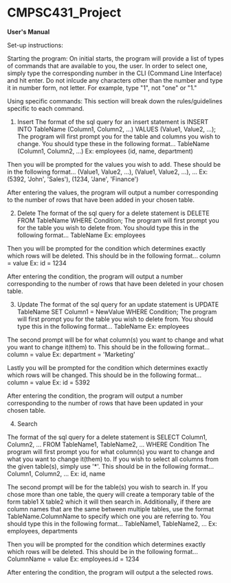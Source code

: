 # CMPSC431_Project

**User's Manual**

Set-up instructions:

Starting the program:
On initial starts, the program will provide a list of types of commands that are available to you, the user. In order to select one, simply type the corresponding number in the CLI (Command Line Interface) and hit enter. Do not inlcude any characters other than the number and type it in number form, not letter. For example, type "1", not "one" or "1."

Using specific commands:
This section will break down the rules/guidelines specific to each command.


1. Insert
The format of the sql query for an insert statement is INSERT INTO TableName (Column1, Column2, ...) VALUES (Value1, Value2, ...);
The program will first prompt you for the table and columns you wish to change. You should type these in the following format...
    TableName (Column1, Column2, ...)
    Ex: employees (id, name, department)

Then you will be prompted for the values you wish to add. These should be in the following format...
    (Value1, Value2, ...), (Value1, Value2, ...), ...
    Ex: (5392, 'John', 'Sales'), (1234, 'Jane', 'Finance')

After entering the values, the program will output a number corresponding to the number of rows that have been added in your chosen table. 


2. Delete
The format of the sql query for a delete statement is DELETE FROM TableName WHERE Condition;
The program will first prompt you for the table you wish to delete from. You should type this in the following format...
    TableName
    Ex: employees

Then you will be prompted for the condition which determines exactly which rows will be deleted. This should be in the following format...
    column = value
    Ex: id = 1234

After entering the condition, the program will output a number corresponding to the number of rows that have been deleted in your chosen table. 


3. Update
The format of the sql query for an update statement is UPDATE TableName SET Column1 = NewValue WHERE Condition;
The program will first prompt you for the table you wish to delete from. You should type this in the following format...
    TableName
    Ex: employees

The second prompt will be for what column(s) you want to change and what you want to change it(them) to. This should be in the following format...
    column = value
    Ex: department = 'Marketing'
    
Lastly you will be prompted for the condition which determines exactly which rows will be changed. This should be in the following format...
    column = value
    Ex: id = 5392

After entering the condition, the program will output a number corresponding to the number of rows that have been updated in your chosen table. 


4. Search

The format of the sql query for a delete statement is SELECT Column1, Column2, ... FROM TableName1, TableName2, ... WHERE Condition
The program will first prompt you for what column(s) you want to change and what you want to change it(them) to. If you wish to select all columns from the given table(s), simply use '*'. This should be in the following format...
    Column1, Column2, ...
    Ex: id, name

The second prompt will be for the table(s) you wish to search in. If you chose more than one table, the query will create a temporary table of the form table1 X table2 which it will then search in. Additionally, if there are column names that are the same between multiple tables, use the format TableName.ColumnName to specify which one you are referring to. You should type this in the following format...
    TableName1, TableName2, ...
    Ex: employees, departments

Then you will be prompted for the condition which determines exactly which rows will be deleted. This should be in the following format...
    ColumnName = value
    Ex: employees.id = 1234

After entering the condition, the program will output a the selected rows. 
